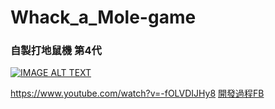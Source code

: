 # Whack_a_Mole-game

### 自製打地鼠機 第4代

[![IMAGE ALT TEXT](http://img.youtube.com/vi/YOUTUBE_VIDEO_ID_HERE/0.jpg)](https://www.youtube.com/watch?v=-fOLVDIJHy8 "### 自製打地鼠機 第4代")

https://www.youtube.com/watch?v=-fOLVDIJHy8
[開發過程FB](https://www.facebook.com/weng.hao.5/videos/10209866678178472/?permPage=1)
